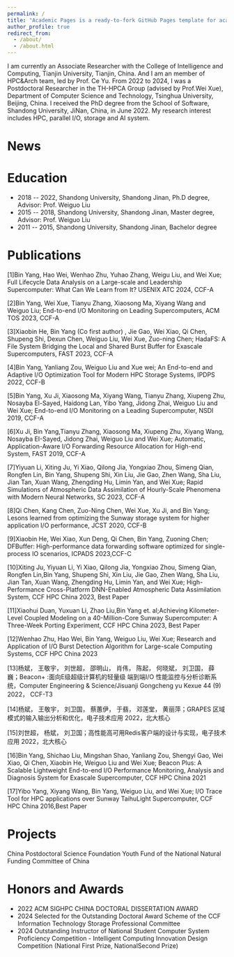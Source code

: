 ```yaml
---
permalink: /
title: "Academic Pages is a ready-to-fork GitHub Pages template for academic personal websites"
author_profile: true
redirect_from: 
  - /about/
  - /about.html
---
```



I am currently an Associate Researcher with the College of Intelligence and Computing, Tianjin University, Tianjin, China. And I am an member of HPC&Arch team, led by Prof. Ce Yu. From 2022 to 2024, I was a Postdoctoral Researcher in the TH-HPCA Group (advised by Prof.Wei Xue), Department of Computer Science and Technology, Tsinghua University, Beijing, China. I received the PhD degree from the School of Software, Shandong University, JiNan, China, in June 2022. My research interest includes HPC, parallel I/O, storage and AI system.


News
======


Education
======
- 2018 -- 2022, Shandong University, Shandong Jinan, Ph.D degree, Advisor: Prof. Weiguo Liu
- 2015 -- 2018, Shandong University, Shandong Jinan, Master degree, Advisor: Prof. Weiguo Liu
- 2011 -- 2015, Shandong University, Shandong Jinan, Bachelor degree


Publications
======
[1]Bin Yang, Hao Wei, Wenhao Zhu, Yuhao Zhang, Weigu Liu, and Wei Xue; Full Lifecycle Data Analysis on a Large-scale and Leadership Supercomputer: What Can We Learn from It? USENIX ATC 2024, CCF-A

[2]Bin Yang, Wei Xue, Tianyu Zhang, Xiaosong Ma, Xiyang Wang and Weiguo Liu; End-to-end I/O Monitoring on Leading Supercomputers, ACM TOS 2023, CCF-A

[3]Xiaobin He, Bin Yang (Co first author) , Jie Gao, Wei Xiao, Qi Chen, Shupeng Shi, Dexun Chen, Weiguo Liu, Wei Xue, Zuo-ning Chen; HadaFS: A File System Bridging the Local and Shared Burst Buffer for Exascale Supercomputers, FAST 2023, CCF-A

[4]Bin Yang, Yanliang Zou, Weiguo Liu and Xue wei; An End-to-end and Adaptive I/O Optimization Tool for Modern HPC Storage Systems, IPDPS 2022, CCF-B

[5]Bin Yang, Xu Ji, Xiaosong Ma, Xiyang Wang, Tianyu Zhang, Xiupeng Zhu, Nosayba El-Sayed, Haidong Lan, Yibo Yang, Jidong Zhai, Weiguo Liu and Wei Xue; End-to-end I/O Monitoring on a Leading Supercomputer, NSDI 2019, CCF-A

[6]Xu Ji, Bin Yang,Tianyu Zhang, Xiaosong Ma, Xiupeng Zhu, Xiyang Wang, Nosayba EI-Sayed, Jidong Zhai, Weiguo Liu and Wei Xue; Automatic, Application-Aware I/O Forwarding Resource Allocation for High-end System, FAST 2019, CCF-A

[7]Yiyuan Li, Xiting Ju, Yi Xiao, Qilong Jia, Yongxiao Zhou, Simeng Qian, Rongfen Lin, Bin Yang, Shupeng Shi, Xin Liu, Jie Gao, Zhen Wang, Sha Liu, Jian Tan, Xuan Wang, Zhengding Hu, Limin Yan, and Wei Xue; Rapid Simulations of Atmospheric Data Assimilation of Hourly-Scale Phenomena with Modern Neural Networks, SC 2023, CCF-A

[8]Qi Chen, Kang Chen, Zuo-Ning Chen, Wei Xue, Xu Ji, and Bin Yang; Lesons learned from optimizing the Sunway storage system for higher application I/O performance, JCST 2020, CCF-B

[9]Xiaobin He, Wei Xiao, Xun Deng, Qi Chen, Bin Yang, Zuoning Chen; DFBuffer: High-performance data forwarding software optimized for single-process IO scenarios, ICPADS 2023,CCF-C

[10]Xiting Ju, Yiyuan Li, Yi Xiao, Qilong Jia, Yongxiao Zhou, Simeng Qian, Rongfen Lin,Bin Yang, Shupeng Shi, Xin Liu, Jie Gao, Zhen Wang, Sha Liu, Jian Tan, Xuan Wang, Zhengding Hu, Limin Yan, and Wei Xue; High-Performance Cross-Platform DNN-Enabled Atmospheric Data Assimilation System, CCF HPC China 2023, Best Paper

[11]Xiaohui Duan, Yuxuan Li, Zhao Liu,Bin Yang et. al;Achieving Kilometer-Level Coupled Modeling on a 40-Million-Core Sunway Supercomputer: A Three-Week Porting Experiment, CCF HPC China 2023, Best Paper

[12]Wenhao Zhu, Hao Wei, Bin Yang, Weiguo Liu, Wei Xue; Research and Application of I/O Burst Detection Algorithm for Large-scale Computing Systems, CCF HPC China 2023

[13]杨斌， 王敬宇， 刘世超， 邵明山， 肖伟， 陈起， 何晓斌， 刘卫国， 薛巍；Beacon+ :面向E级超级计算机的轻量级 端到端I/O 性能监控与分析诊断系统，Computer Engineering & Science/Jisuanji Gongcheng yu Kexue 44 (9) 2022， CCF-T3

[14]杨斌， 王敬宇， 刘卫国， 蔡蕙伊， 于翡， 邓莲堂， 黄丽萍；GRAPES 区域模式的输入输出分析和优化，电子技术应用 2022，北大核心

[15]刘世超， 杨斌， 刘卫国；高性能高可用Redis客户端的设计与实现，电子技术应用 2022，北大核心

[16]Bin Yang, Shichao Liu, Mingshan Shao, Yanliang Zou, Shengyi Gao, Wei Xiao, Qi Chen, Xiaobin He, Weiguo Liu and Wei Xue; Beacon Plus: A Scalable Lightweight End-to-end I/O Performance Monitoring, Analysis and Diagnosis System for Exascale Supercomputer, CCF HPC China 2021

[17]Yibo Yang, Xiyang Wang, Bin Yang, Weiguo Liu, and Wei Xue; I/O Trace Tool for HPC applications over Sunway TaihuLight Supercomputer, CCF HPC China 2016,Best Paper


Projects
======
China Postdoctoral Science Foundation
Youth Fund of the National Natural Funding Committee of China

Honors and Awards
======
- 2022 ACM SIGHPC CHINA DOCTORAL DISSERTATION AWARD
- 2024 Selected for the Outstanding Doctoral Award Scheme of the CCF Information Technology Storage Professional Committee
- 2024 Outstanding Instructor of National Student Computer System Proficiency Competition - Intelligent Computing Innovation Design Competition (National First Prize, NationalSecond Prize)

